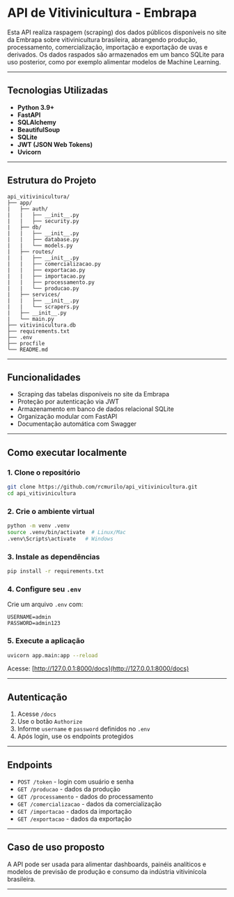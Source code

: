# API de Vitivinicultura - Embrapa

Esta API realiza raspagem (scraping) dos dados públicos disponíveis no site da Embrapa sobre vitivinicultura brasileira, abrangendo produção, processamento, comercialização, importação e exportação de uvas e derivados. Os dados raspados são armazenados em um banco SQLite para uso posterior, como por exemplo alimentar modelos de Machine Learning.

---

## Tecnologias Utilizadas

- **Python 3.9+**
- **FastAPI**
- **SQLAlchemy**
- **BeautifulSoup**
- **SQLite**
- **JWT (JSON Web Tokens)**
- **Uvicorn**

---

## Estrutura do Projeto

```
api_vitivinicultura/
├── app/
|   ├── auth/
|   |   ├── __init__.py
|   |   ├── security.py
|   ├── db/
|   |   ├── __init__.py
|   |   ├── database.py
|   |   └── models.py
|   ├── routes/
|   |   ├── __init__.py
|   |   ├── comercializacao.py
|   |   ├── exportacao.py
|   |   ├── importacao.py
|   |   ├── processamento.py
|   |   └── producao.py
|   ├── services/
|   |   ├── __init__.py
|   |   └── scrapers.py
|   ├── __init__.py
|   └── main.py
├── vitivinicultura.db
├── requirements.txt
├── .env
├── procfile
└── README.md
```

---

## Funcionalidades

- Scraping das tabelas disponíveis no site da Embrapa
- Proteção por autenticação via JWT
- Armazenamento em banco de dados relacional SQLite
- Organização modular com FastAPI
- Documentação automática com Swagger

---

## Como executar localmente

### 1. Clone o repositório

```bash
git clone https://github.com/rcmurilo/api_vitivinicultura.git
cd api_vitivinicultura
```

### 2. Crie o ambiente virtual

```bash
python -m venv .venv
source .venv/bin/activate  # Linux/Mac
.venv\Scripts\activate   # Windows
```

### 3. Instale as dependências

```bash
pip install -r requirements.txt
```

### 4. Configure seu `.env`

Crie um arquivo `.env` com:

```
USERNAME=admin
PASSWORD=admin123
```

### 5. Execute a aplicação

```bash
uvicorn app.main:app --reload
```

Acesse: [http://127.0.0.1:8000/docs](http://127.0.0.1:8000/docs)

---

## Autenticação

1. Acesse `/docs`
2. Use o botão `Authorize`
3. Informe `username` e `password` definidos no `.env`
4. Após login, use os endpoints protegidos

---

## Endpoints

- `POST /token` - login com usuário e senha
- `GET /producao` - dados da produção
- `GET /processamento` - dados do processamento
- `GET /comercializacao` - dados da comercialização
- `GET /importacao` - dados da importação
- `GET /exportacao` - dados da exportação

---

## Caso de uso proposto

A API pode ser usada para alimentar dashboards, painéis analíticos e modelos de previsão de produção e consumo da indústria vitivinícola brasileira.

---

